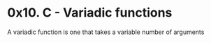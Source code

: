 # 0x10. C - Variadic functions
A variadic function is one that takes a variable number of arguments
